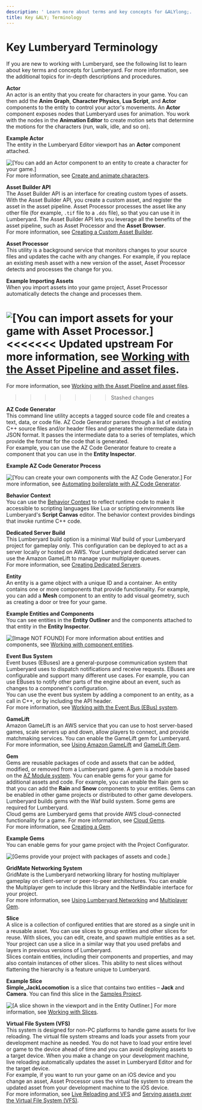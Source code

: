 ```yaml
---
description: ' Learn more about terms and key concepts for &ALYlong;. '
title: Key &ALY; Terminology
---
```

# Key Lumberyard Terminology<a name="lumberyard-terms"></a>

If you are new to working with Lumberyard, see the following list to learn about key terms and concepts for Lumberyard\. For more information, see the additional topics for in\-depth descriptions and procedures\.

**Actor**  
An actor is an entity that you create for characters in your game\. You can then add the **Anim Graph**, **Character Physics**, **Lua Script**, and **Actor** components to the entity to control your actor's movements\. An **Actor** component exposes nodes that Lumberyard uses for animation\. You work with the nodes in the **Animation Editor** to create motion sets that determine the motions for the characters \(run, walk, idle, and so on\)\.   

**Example Actor**  
The entity in the Lumberyard Editor viewport has an **Actor** component attached\.  

![\[You can add an Actor component to an entity to create a character for your game.\]](/images/userguide/terms/example-actor-entity-and-component.png)
For more information, see [Create and animate characters](char-intro.md)\.

**Asset Builder API**  
The Asset Builder API is an interface for creating custom types of assets\. With the Asset Builder API, you create a custom asset, and register the asset in the asset pipeline\. Asset Processor processes the asset like any other file \(for example, `.tif` file to a `.dds` file\), so that you can use it in Lumberyard\. The Asset Builder API lets you leverage all the benefits of the asset pipeline, such as Asset Processor and the **Asset Browser**\.  
For more information, see [Creating a Custom Asset Builder](asset-builder-custom.md)\. 

**Asset Processor**  
This utility is a background service that monitors changes to your source files and updates the cache with any changes\. For example, if you replace an existing mesh asset with a new version of the asset, Asset Processor detects and processes the change for you\.   

**Example Importing Assets**  
When you import assets into your game project, Asset Processor automatically detects the change and processes them\.  

![\[You can import assets for your game with Asset Processor.\]](/images/userguide/assets/pipeline/asset-pipeline-importing.png)
<<<<<<< Updated upstream
For more information, see [Working with the Asset Pipeline and asset files](/docs/userguide/assets/_index.md)\.
=======
For more information, see [Working with the Asset Pipeline and asset files](/docs/userguide/assets/intro.md)\.
>>>>>>> Stashed changes

**AZ Code Generator**  
This command line utility accepts a tagged source code file and creates a text, data, or code file\. AZ Code Generator parses through a list of existing C\+\+ source files and/or header files and generates the intermediate data in JSON format\. It passes the intermediate data to a series of templates, which provide the format for the code that is generated\.   
For example, you can use the AZ Code Generator feature to create a component that you can use in the **Entity Inspector**\.  

**Example AZ Code Generator Process**  

![\[You can create your own components with the AZ Code Generator.\]](/images/userguide/az-code-gen-workflow.png)
For more information, see [Automating boilerplate with AZ Code Generator](/docs/userguide/codegen/intro.md)\.

**Behavior Context**  
You can use the [Behavior Context](/docs/userguide/components/entity-system-reflection-behavior-context.md) to reflect runtime code to make it accessible to scripting languages like Lua or scripting environments like Lumberyard's **Script Canvas** editor\. The behavior context provides bindings that invoke runtime C\+\+ code\.

**Dedicated Server Build**  
This Lumberyard build option is a minimal Waf build of your Lumberyard project for gameplay only\. This configuration can be deployed to act as a server locally or hosted on AWS\. Your Lumberyard dedicated server can use the Amazon GameLift to manage your multiplayer queues\.   
For more information, see [Creating Dedicated Servers](/docs/userguide/networking/dedicated-server.md)\.

**Entity**  
An entity is a game object with a unique ID and a container\. An entity contains one or more components that provide functionality\. For example, you can add a **Mesh** component to an entity to add visual geometry, such as creating a door or tree for your game\.  

**Example Entities and Components**  
You can see entities in the **Entity Outliner** and the components attached to that entity in the **Entity Inspector**\.  

![\[Image NOT FOUND\]](/images/userguide/component/entity_system/component-entity-inspector.png)
For more information about entities and components, see [Working with component entities](/docs/userguide/components/intro.md)\.

**Event Bus System**  
Event buses \(EBuses\) are a general\-purpose communication system that Lumberyard uses to dispatch notifications and receive requests\. EBuses are configurable and support many different use cases\. For example, you can use EBuses to notify other parts of the engine about an event, such as changes to a component's configuration\.   
You can use the event bus system by adding a component to an entity, as a call in C\+\+, or by including the API header\.   
For more information, see [Working with the Event Bus \(EBus\) system](/docs/userguide/programming/ebus/intro.md)\.

**GameLift**  
Amazon GameLift is an AWS service that you can use to host server\-based games, scale servers up and down, allow players to connect, and provide matchmaking services\. You can enable the GameLift gem for Lumberyard\.   
For more information, see [ Using Amazon GameLift](/docs/userguide/networking/gamelift-using.md) and [GameLift Gem](/docs/userguide/gems/builtin/gamelift.md)\.

**Gem**  
Gems are reusable packages of code and assets that can be added, modified, or removed from a Lumberyard game\. A gem is a module based on the [AZ Module system](/docs/userguide/modules/s-intro.md)\. You can enable gems for your game for additional assets and code\. For example, you can enable the Rain gem so that you can add the **Rain** and **Snow** components to your entities\. Gems can be enabled in other game projects or distributed to other game developers\. Lumberyard builds gems with the Waf build system\. Some gems are required for Lumberyard\.  
Cloud gems are Lumberyard gems that provide AWS cloud\-connected functionality for a game\. For more information, see [Cloud Gems](/docs/userguide/gems/cloud-canvas/s-intro.md)\.  
For more information, see [Creating a Gem](/docs/userguide/gems/builtin/s.md)\.  

**Example Gems**  
You can enable gems for your game project with the Project Configurator\.  

![\[Gems provide your project with packages of assets and code.\]](/images/userguide/gems-system-gems-select-gems.png)

**GridMate Networking System**  
GridMate is the Lumberyard networking library for hosting multiplayer gameplay on client\-server or peer\-to\-peer architectures\. You can enable the Multiplayer gem to include this library and the NetBindable interface for your project\.   
For more information, see [Using Lumberyard Networking](/docs/userguide/networking/intro.md) and [Multiplayer Gem](/docs/userguide/gems/builtin/multiplayer.md)\.

**Slice**  
A slice is a collection of configured entities that are stored as a single unit in a reusable asset\. You can use slices to group entities and other slices for reuse\. With slices, you can edit, create, and spawn multiple entities as a set\. Your project can use a slice in a similar way that you used prefabs and layers in previous versions of Lumberyard\.   
Slices contain entities, including their components and properties, and may also contain instances of other slices\. This ability to nest slices without flattening the hierarchy is a feature unique to Lumberyard\.   

**Example Slice**  
**Simple\_JackLocomotion** is a slice that contains two entities – **Jack** and **Camera**\. You can find this slice in the [Samples Project](/docs/userguide/samples/projects/samples.md)\.  

![\[A slice shown in the viewport and in the Entity Outliner.\]](/images/userguide/terms/term-slice-cube-outliner.png)
For more information, see [Working with Slices](/docs/userguide/components/slices.md)\.

**Virtual File System \(VFS\)**  
This system is designed for non\-PC platforms to handle game assets for live reloading\. The virtual file system streams and loads your assets from your development machine as needed\. You do not have to load your entire level or game to the device ahead of time and you can avoid deploying assets to a target device\. When you make a change on your development machine, live reloading automatically updates the asset in Lumberyard Editor and for the target device\.  
For example, if you want to run your game on an iOS device and you change an asset, Asset Processor uses the virtual file system to stream the updated asset from your development machine to the iOS device\.   
For more information, see [Live Reloading and VFS](/docs/userguide/assets/live-reloading.md) and [Serving assets over the Virtual File System \(VFS\)](android-configure-project.md#android-vfs)\.